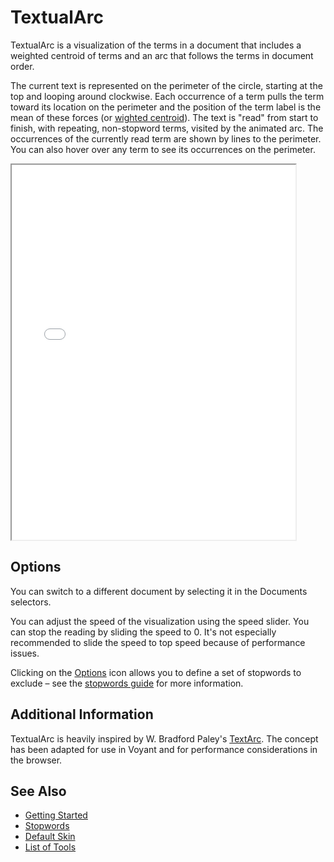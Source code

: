 # TextualArc

TextualArc is a visualization of the terms in a document that includes a weighted centroid of terms and an arc that follows the terms in document order.

The current text is represented on the perimeter of the circle, starting at the top and looping around clockwise. Each occurrence of a term pulls the term toward its location on the perimeter and the position of the term label is the mean of these forces (or [wighted centroid](https://en.wikipedia.org/wiki/Centroid)). The text is "read" from start to finish, with repeating, non-stopword terms, visited by the animated arc. The occurrences of the currently read term are shown by lines to the perimeter. You can also hover over any term to see its occurrences on the perimeter.

<iframe src="../tool/TextualArc/?corpus=austen" style="width: 90%; height: 600px;"></iframe>

## Options

You can switch to a different document by selecting it in the Documents selectors.

You can adjust the speed of the visualization using the speed slider. You can stop the reading by sliding the speed to 0. It's not especially recommended to slide the speed to top speed because of performance issues.

Clicking on the [Options](#!/guide/options) icon allows you to define a set of stopwords to exclude – see the [stopwords guide](#!/guide/stopwords) for more information.

## Additional Information

TextualArc is heavily inspired by W. Bradford Paley's [TextArc](https://textarc.org). The concept has been adapted for use in Voyant and for performance considerations in the browser.

## See Also

- [Getting Started](#!/guide/start)
- [Stopwords](#!/guide/stopwords)
- [Default Skin](#!/guide/skins-section-default-skin)
- [List of Tools](#!/guide/tools)
